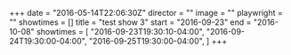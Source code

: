 +++
date = "2016-05-14T22:06:30Z"
director = ""
image = ""
playwright = ""
showtimes = []
title = "test show 3"
start = "2016-09-23"
end = "2016-10-08"
showtimes = [
  "2016-09-23T19:30:10-04:00",
  "2016-09-24T19:30:00-04:00",
  "2016-09-25T19:30:00-04:00",
]
+++
